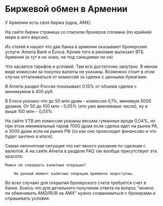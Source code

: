 # Биржевой обмен в Армении
У Армении есть своя биржа (одна, AMX)

На сайте биржи страница со списком брокеров сломана (по крайней мере в англ версии).

Из статей я нашел что два банка в армении оказывают брокерские услуги: Ameria Bank и Evoca. Кроме того в рекламе вылезает ВТБ Армения (и тут я не знаю, не под санкциями ли он)

Что касается тарифов и условий. Там все достаточно запутано. В явном виде комиссии за покупку валюты не указаны. Возможно стоит в этом случае отталкиваться от комиссий за сделки с ценными бумагами.

В Ameria раздел Россия показывает 0.15% от объема сделки с минимумом в 400 руб.

В Evoca указано что до 50 млн драм - комиссия 0,1%, минимум 5000 драмов. От 50 до 100 млн - 0,05% (это уже вменяемые числа), ну и выше 100 млн - 0,03%

На сайте VTB.am комиссии указаны весьма гуманные вроде 0,04%, но при этом имнимальный тариф 7000 драм если сделка идет на рынке РА, и 3000 драм если на рынке РФ (хз как оно происходит финансово и что будет зачтено в итоге).

Самая непонятная ситуация что нет явного указания по сделкам с валютой. А на сайте Ameria в разделе FAQ так вообще присутствует эта красота:

    Можно ли совершать валютные операции?

        На данный момент валютные операции временно недоступны.

Во всех случаях для открытия брокерского счета требуется счет в банке. Боюсь что для детального получения ответа на вопрос "можно ли обменивать AMD/RUB на AMX" нужно созваниваться с брокерами и спрашивать условия.